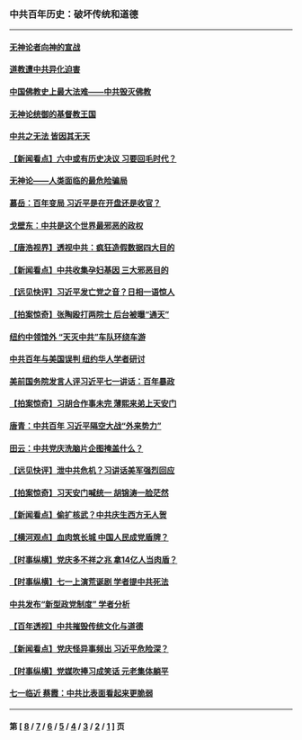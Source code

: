 ### 中共百年历史：破坏传统和道德
---
#### [无神论者向神的宣战](../../pages/nf1176114/n13281535.md?11100430) 
#### [道教遭中共异化迫害](../../pages/nf1176114/n13281463.md?11100430) 
#### [中国佛教史上最大法难——中共毁灭佛教](../../pages/nf1176114/n13281397.md?11100430) 
#### [无神论统御的基督教王国](../../pages/nf1176114/n13281280.md?11100430) 
#### [中共之无法 皆因其无天](../../pages/nf1176114/n13281088.md?11100430) 
#### [【新闻看点】六中或有历史决议 习要回毛时代？](../../pages/nf1176114/n13222895.md?11100430) 
#### [无神论——人类面临的最危险骗局](../../pages/nf1176114/n13196137.md?11100430) 
#### [慕岳：百年变局 习近平是在开盘还是收官？](../../pages/nf1176114/n13206516.md?11100430) 
#### [戈壁东：中共是这个世界最邪恶的政权](../../pages/nf1176114/n13085641.md?11100430) 
#### [【唐浩视界】透视中共：疯狂造假数据四大目的](../../pages/nf1176114/n13080590.md?11100430) 
#### [【新闻看点】中共收集孕妇基因 三大邪恶目的](../../pages/nf1176114/n13077182.md?11100430) 
#### [【远见快评】习近平发亡党之音？日相一语惊人](../../pages/nf1176114/n13074809.md?11100430) 
#### [【拍案惊奇】张陶殴打两院士 后台被曝“通天”](../../pages/nf1176114/n13070496.md?11100430) 
#### [纽约中领馆外 “天灭中共”车队环绕车游](../../pages/nf1176114/n13070693.md?11100430) 
#### [中共百年与美国误判 纽约华人学者研讨](../../pages/nf1176114/n13067969.md?11100430) 
#### [美前国务院发言人评习近平七一讲话：百年暴政](../../pages/nf1176114/n13066986.md?11100430) 
#### [【拍案惊奇】习胡合作事未完 薄熙来弟上天安门](../../pages/nf1176114/n13065867.md?11100430) 
#### [唐青：中共百年 习近平隔空大战“外来势力”](../../pages/nf1176114/n13065976.md?11100430) 
#### [田云：中共党庆洗脑片企图掩盖什么？](../../pages/nf1176114/n13064395.md?11100430) 
#### [【远见快评】泄中共危机？习讲话美军强烈回应](../../pages/nf1176114/n13064269.md?11100430) 
#### [【拍案惊奇】习天安门喊统一 胡锦涛一脸茫然](../../pages/nf1176114/n13063233.md?11100430) 
#### [【新闻看点】偷扩核武？中共庆生西方无人贺](../../pages/nf1176114/n13061263.md?11100430) 
#### [【横河观点】血肉筑长城 中国人民成党盾牌？](../../pages/nf1176114/n13061779.md?11100430) 
#### [【时事纵横】党庆多不祥之兆 拿14亿人当肉盾？](../../pages/nf1176114/n13061709.md?11100430) 
#### [【时事纵横】七一上演荒诞剧 学者提中共死法](../../pages/nf1176114/n13058990.md?11100430) 
#### [中共发布“新型政党制度” 学者分析](../../pages/nf1176114/n13056354.md?11100430) 
#### [【百年透视】中共摧毁传统文化与道德](../../pages/nf1176114/n13057253.md?11100430) 
#### [【新闻看点】党庆怪异事频出 习近平危险深？](../../pages/nf1176114/n13056781.md?11100430) 
#### [【时事纵横】党媒吹捧习成笑话 元老集体躺平](../../pages/nf1176114/n13056792.md?11100430) 
#### [七一临近 蔡霞：中共比表面看起来更脆弱](../../pages/nf1176114/n13056418.md?11100430) 

---
#### 第 [ [8](./8.md?11100430) / [7](./7.md?11100430) / [6](./6.md?11100430) / [5](./5.md?11100430) / [4](./4.md?11100430) / [3](./3.md?11100430) / [2](./2.md?11100430) / [1](./1.md?11100430) ] 页
